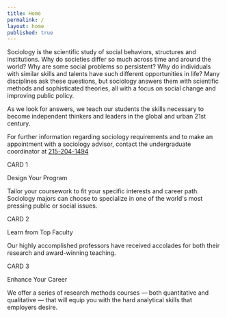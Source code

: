 ```yaml
---
title: Home
permalink: /
layout: home
published: true
---
```


Sociology is the scientific study of social behaviors, structures and institutions. Why do societies differ so much across time and around the world? Why are some social problems so persistent? Why do individuals with similar skills and talents have such different opportunities in life? Many disciplines ask these questions, but sociology answers them with scientific methods and sophisticated theories, all with a focus on social change and improving public policy.

As we look for answers, we teach our students the skills necessary to become independent thinkers and leaders in the global and urban 21st century.

For further information regarding sociology requirements and to make an appointment with a sociology advisor, contact the undergraduate coordinator at [215-204-1494](tel:2152041494)

CARD 1

Design Your Program

Tailor your coursework to fit your specific interests and career path. Sociology majors can choose to specialize in one of the world's most pressing public or social issues.

<!-- link to Undergraduate page -->

CARD 2

Learn from Top Faculty

Our highly accomplished professors have received accolades for both their research and award-winning teaching.

<!-- link to Faculty page -->

CARD 3

Enhance Your Career

We offer a series of research methods courses — both quantitative and qualitative — that will equip you with the hard analytical skills that employers desire.

<!-- link to Next Stops page -->